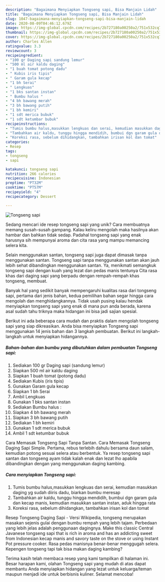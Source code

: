 ```yaml
---
description: "Bagaimana Menyiapkan Tongseng sapi, Bisa Manjain Lidah"
title: "Bagaimana Menyiapkan Tongseng sapi, Bisa Manjain Lidah"
slug: 1047-bagaimana-menyiapkan-tongseng-sapi-bisa-manjain-lidah
date: 2020-08-09T04:46:12.679Z
image: https://img-global.cpcdn.com/recipes/2b727180a00250a2/751x532cq70/tongseng-sapi-foto-resep-utama.jpg
thumbnail: https://img-global.cpcdn.com/recipes/2b727180a00250a2/751x532cq70/tongseng-sapi-foto-resep-utama.jpg
cover: https://img-global.cpcdn.com/recipes/2b727180a00250a2/751x532cq70/tongseng-sapi-foto-resep-utama.jpg
author: Charles Allen
ratingvalue: 3.3
reviewcount: 3
recipeingredient:
- "100 gr Daging sapi sandung lemur"
- "500 ml air kaldu daging"
- "1 buah tomat potong dadu"
- " Kubis iris tipis"
- " Garam gula kecap"
- "1 bh Serai"
- " Lengkuas"
- "1 bks santan instan"
- " Bumbu halus "
- "4 bh bawang merah"
- "3 bh bawang putih"
- "1 bh kemiri"
- "1 sdt merica bubuk"
- "1 sdt ketumbar bubuk"
recipeinstructions:
- "Tumis bumbu halus,masukkan lengkuas dan serai, kemudian masukkan daging yg sudah diiris dadu, biarkan bumbu meresap"
- "Tambahkan air kaldu, tunggu hingga mendidih, bumbui dgn garam gula dan kecap manis, kemudian masukkan santan instan, aduk hingga rata"
- "Koreksi rasa, sebelum dihidangkan, tambahkan irisan kol dan tomat"
categories:
- Resep
tags:
- tongseng
- sapi

katakunci: tongseng sapi 
nutrition: 266 calories
recipecuisine: Indonesian
preptime: "PT32M"
cooktime: "PT57M"
recipeyield: "4"
recipecategory: Dessert

---
```



![Tongseng sapi](https://img-global.cpcdn.com/recipes/2b727180a00250a2/751x532cq70/tongseng-sapi-foto-resep-utama.jpg)

Sedang mencari ide resep tongseng sapi yang unik? Cara membuatnya memang susah-susah gampang. Kalau keliru mengolah maka hasilnya akan hambar dan bahkan tidak sedap. Padahal tongseng sapi yang enak harusnya sih mempunyai aroma dan cita rasa yang mampu memancing selera kita.

Selain menggunakan santan, tongseng sapi juga dapat dimasak tanpa menggunakan santan. Tongseng sapi tanpa menggunakan santan akan jauh lebih sehat dibandingkan menggunakan santan. Ya, menikmati semangkuk tongseng sapi dengan kuah yang lezat dan pedas manis tentunya Cita rasa khas dari daging sapi yang berpadu dengan rempah-rempah khas tongseng, membuat.

Banyak hal yang sedikit banyak mempengaruhi kualitas rasa dari tongseng sapi, pertama dari jenis bahan, kedua pemilihan bahan segar hingga cara mengolah dan menghidangkannya. Tidak usah pusing kalau hendak menyiapkan tongseng sapi yang enak di mana pun anda berada, karena asal sudah tahu triknya maka hidangan ini bisa jadi sajian spesial.


Berikut ini ada beberapa cara mudah dan praktis dalam mengolah tongseng sapi yang siap dikreasikan. Anda bisa menyiapkan Tongseng sapi menggunakan 14 jenis bahan dan 3 langkah pembuatan. Berikut ini langkah-langkah untuk menyiapkan hidangannya.

<!--inarticleads1-->

##### Bahan-bahan dan bumbu yang dibutuhkan dalam pembuatan Tongseng sapi:

1. Sediakan 100 gr Daging sapi (sandung lemur)
1. Siapkan 500 ml air kaldu daging
1. Siapkan 1 buah tomat (potong dadu)
1. Sediakan  Kubis (iris tipis)
1. Gunakan  Garam gula kecap
1. Siapkan 1 bh Serai
1. Ambil  Lengkuas
1. Gunakan 1 bks santan instan
1. Sediakan  Bumbu halus :
1. Siapkan 4 bh bawang merah
1. Siapkan 3 bh bawang putih
1. Sediakan 1 bh kemiri
1. Gunakan 1 sdt merica bubuk
1. Ambil 1 sdt ketumbar bubuk


Cara Memasak Tongseng Sapi Tanpa Santan. Cara Memasak Tongseng Daging Sapi Simple. Pertama, rebus terlebih dahulu bersama daun salam, kemudian potong sesuai selera atau berbentuk. Ya resep tongseng sapi santan dan tongseng ayam tidak kalah enak dan lezat lho apabila dibandingkan dengan yang menggunakan daging kambing. 

<!--inarticleads2-->

##### Cara menyiapkan Tongseng sapi:

1. Tumis bumbu halus,masukkan lengkuas dan serai, kemudian masukkan daging yg sudah diiris dadu, biarkan bumbu meresap
1. Tambahkan air kaldu, tunggu hingga mendidih, bumbui dgn garam gula dan kecap manis, kemudian masukkan santan instan, aduk hingga rata
1. Koreksi rasa, sebelum dihidangkan, tambahkan irisan kol dan tomat


Resep Tongseng Daging Sapi - Versi Wikipedia, tongseng merupakan masakan sejenis gulai dengan bumbu rempah yang lebih tajam. Perbedaan yang lebih jelas adalah penggunaan dagingnya. Make this classic Central Javanese tongseng sapi that is rich in aroma and has an addicting sweet from Indonesian kecap manis and savory taste on the stove or using Instant Pot pressure cooker. Rasa pedas manisnya benar-benar menggugah selera. Kepengen tongseng tapi tak bisa makan daging kambing? 

Terima kasih telah membaca resep yang kami tampilkan di halaman ini. Besar harapan kami, olahan Tongseng sapi yang mudah di atas dapat membantu Anda menyiapkan hidangan yang lezat untuk keluarga/teman maupun menjadi ide untuk berbisnis kuliner. Selamat mencoba!

